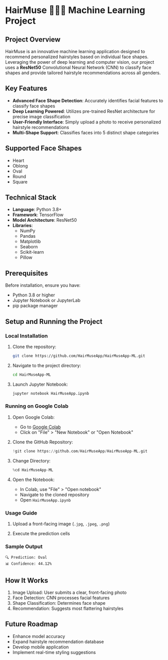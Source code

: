 # HairMuse 💇‍♀️🤖 Machine Learning Project

## Project Overview

HairMuse is an innovative machine learning application designed to recommend personalized hairstyles based on individual face shapes. Leveraging the power of deep learning and computer vision, our project uses a **ResNet50** Convolutional Neural Network (CNN) to classify face shapes and provide tailored hairstyle recommendations across all genders.

## Key Features

- **Advanced Face Shape Detection**: Accurately identifies facial features to classify face shapes
- **Deep Learning Powered**: Utilizes pre-trained ResNet architecture for precise image classification
- **User-Friendly Interface**: Simply upload a photo to receive personalized hairstyle recommendations
- **Multi-Shape Support**: Classifies faces into 5 distinct shape categories

## Supported Face Shapes

- Heart
- Oblong
- Oval
- Round
- Square

## Technical Stack

- **Language**: Python 3.8+
- **Framework**: TensorFlow
- **Model Architecture**: ResNet50
- **Libraries**: 
  - NumPy
  - Pandas
  - Matplotlib
  - Seaborn
  - Scikit-learn
  - Pillow

## Prerequisites

Before installation, ensure you have:
- Python 3.8 or higher
- Jupyter Notebook or JupyterLab
- pip package manager

## Setup and Running the Project

### Local Installation

1. Clone the repository:
   ```bash
   git clone https://github.com/HairMuseApp/HairMuseApp-ML.git
   ```

2. Navigate to the project directory:
   ```bash
   cd HairMuseApp-ML
   ```

3. Launch Jupyter Notebook:
   ```bash
   jupyter notebook HairMuseApp.ipynb
   ```

### Running on Google Colab

1. Open Google Colab:
   - Go to [Google Colab](https://colab.research.google.com/)
   - Click on "File" > "New Notebook" or "Open Notebook"

2. Clone the GitHub Repository:
   ```python
   !git clone https://github.com/HairMuseApp/HairMuseApp-ML.git
   ```

3. Change Directory:
   ```python
   %cd HairMuseApp-ML
   ```

4. Open the Notebook:
   - In Colab, use "File" > "Open notebook" 
   - Navigate to the cloned repository
   - Open `HairMuseApp.ipynb`

### Usage Guide

1. Upload a front-facing image (`.jpg`, `.jpeg`, `.png`)

2. Execute the prediction cells

### Sample Output

```
🔍 Prediction: Oval 
📊 Confidence: 44.12%
```

## How It Works

1. Image Upload: User submits a clear, front-facing photo
2. Face Detection: CNN processes facial features
3. Shape Classification: Determines face shape
4. Recommendation: Suggests most flattering hairstyles

## Future Roadmap

- Enhance model accuracy
- Expand hairstyle recommendation database
- Develop mobile application
- Implement real-time styling suggestions

